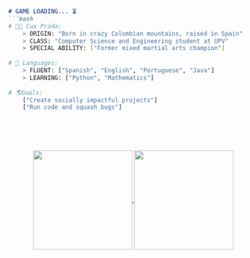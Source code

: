 ```markdown
# GAME LOADING... ⏳
```bash
# 👹🖤 Cux Prada: 
    > ORIGIN: "Born in crazy Colombian mountains, raised in Spain"
    > CLASS: "Computer Science and Engineering student at UPV"
    > SPECIAL ABILITY: ["Former mixed martial arts champion"]
    
# 💬 Languages:                                                                                    
    > FLUENT: ["Spanish", "English", "Portuguese", "Java"]
    > LEARNING: ["Python", "Mathematics"]    
    
# 🌎Goals:
    ["Create socially impactful projects"]
    ["Run code and squash bugs"]
```
<br><br><br>
<p align="center">
	<a href="https://github.com/hoodrichpirobo">
		<img height=200 align="center" src="https://github-readme-stats.vercel.app/api?username=hoodrichpirobo&theme=aura" />
	</a>
	<a href="https://github.com/hoodrichpirobo">
		<img height=200 align="center" src="https://github-readme-stats.vercel.app/api/top-langs?username=hoodrichpirobo&layout=compact&langs_count=8&card_width=320&theme=aura" />
	</a>
</p>
